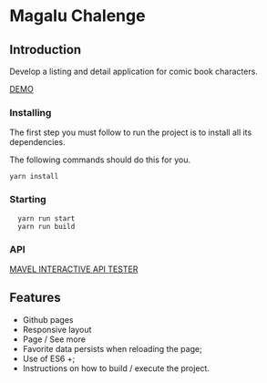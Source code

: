 # Magalu Chalenge
## Introduction 

Develop a listing and detail application for comic book characters.

[DEMO](https://escabora.github.io/test-magalu/)
### Installing
 
The first step you must follow to run the project is to install all its dependencies.

The following commands should do this for you.

```
yarn install
```
### Starting
```
  yarn run start 
  yarn run build
```
### API 

[MAVEL INTERACTIVE API TESTER](https://developer.marvel.com/docs#!/public/getCreatorCollection_get_0)

## Features
* Github pages
* Responsive layout
* Page / See more
* Favorite data persists when reloading the page;
* Use of ES6 +;
* Instructions on how to build / execute the project.

